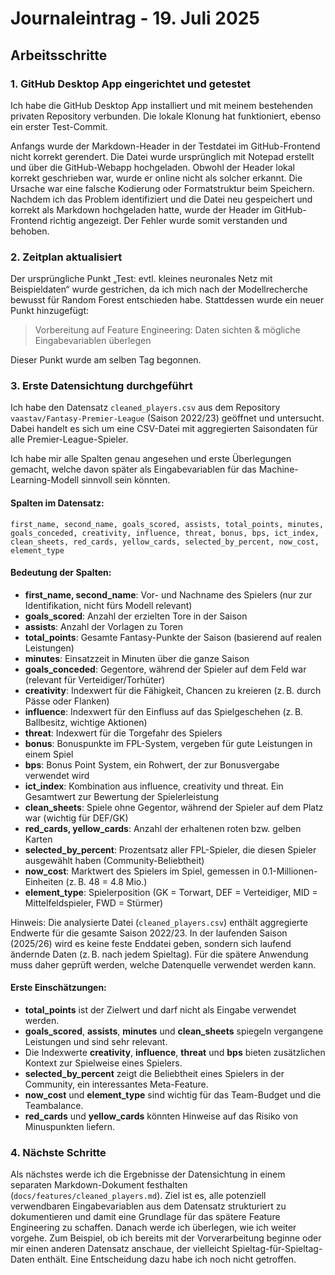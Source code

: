 # Journaleintrag - 19. Juli 2025

## Arbeitsschritte

### 1\. GitHub Desktop App eingerichtet und getestet

Ich habe die GitHub Desktop App installiert und mit meinem bestehenden privaten Repository verbunden. Die lokale Klonung hat funktioniert, ebenso ein erster Test-Commit.

Anfangs wurde der Markdown-Header in der Testdatei im GitHub-Frontend nicht korrekt gerendert. Die Datei wurde ursprünglich mit Notepad erstellt und über die GitHub-Webapp hochgeladen. Obwohl der Header lokal korrekt geschrieben war, wurde er online nicht als solcher erkannt. Die Ursache war eine falsche Kodierung oder Formatstruktur beim Speichern. Nachdem ich das Problem identifiziert und die Datei neu gespeichert und korrekt als Markdown hochgeladen hatte, wurde der Header im GitHub-Frontend richtig angezeigt. Der Fehler wurde somit verstanden und behoben.

### 2. Zeitplan aktualisiert
Der ursprüngliche Punkt „Test: evtl. kleines neuronales Netz mit Beispieldaten“ wurde gestrichen, da ich mich nach der Modellrecherche bewusst für Random Forest entschieden habe. Stattdessen wurde ein neuer Punkt hinzugefügt:
> Vorbereitung auf Feature Engineering: Daten sichten & mögliche Eingabevariablen überlegen

Dieser Punkt wurde am selben Tag begonnen.

### 3. Erste Datensichtung durchgeführt
Ich habe den Datensatz `cleaned_players.csv` aus dem Repository `vaastav/Fantasy-Premier-League` (Saison 2022/23) geöffnet und untersucht. Dabei handelt es sich um eine CSV-Datei mit aggregierten Saisondaten für alle Premier-League-Spieler.

Ich habe mir alle Spalten genau angesehen und erste Überlegungen gemacht, welche davon später als Eingabevariablen für das Machine-Learning-Modell sinnvoll sein könnten.

#### Spalten im Datensatz:
`first_name, second_name, goals_scored, assists, total_points, minutes, goals_conceded, creativity, influence, threat, bonus, bps, ict_index, clean_sheets, red_cards, yellow_cards, selected_by_percent, now_cost, element_type`

#### Bedeutung der Spalten:
- **first_name, second_name**: Vor- und Nachname des Spielers (nur zur Identifikation, nicht fürs Modell relevant)
- **goals_scored**: Anzahl der erzielten Tore in der Saison
- **assists**: Anzahl der Vorlagen zu Toren
- **total_points**: Gesamte Fantasy-Punkte der Saison (basierend auf realen Leistungen)
- **minutes**: Einsatzzeit in Minuten über die ganze Saison
- **goals_conceded**: Gegentore, während der Spieler auf dem Feld war (relevant für Verteidiger/Torhüter)
- **creativity**: Indexwert für die Fähigkeit, Chancen zu kreieren (z. B. durch Pässe oder Flanken)
- **influence**: Indexwert für den Einfluss auf das Spielgeschehen (z. B. Ballbesitz, wichtige Aktionen)
- **threat**: Indexwert für die Torgefahr des Spielers
- **bonus**: Bonuspunkte im FPL-System, vergeben für gute Leistungen in einem Spiel
- **bps**: Bonus Point System, ein Rohwert, der zur Bonusvergabe verwendet wird
- **ict_index**: Kombination aus influence, creativity und threat. Ein Gesamtwert zur Bewertung der Spielerleistung
- **clean_sheets**: Spiele ohne Gegentor, während der Spieler auf dem Platz war (wichtig für DEF/GK)
- **red_cards, yellow_cards**: Anzahl der erhaltenen roten bzw. gelben Karten
- **selected_by_percent**: Prozentsatz aller FPL-Spieler, die diesen Spieler ausgewählt haben (Community-Beliebtheit)
- **now_cost**: Marktwert des Spielers im Spiel, gemessen in 0.1-Millionen-Einheiten (z. B. 48 = 4.8 Mio.)
- **element_type**: Spielerposition (GK = Torwart, DEF = Verteidiger, MID = Mittelfeldspieler, FWD = Stürmer)

Hinweis: Die analysierte Datei (`cleaned_players.csv`) enthält aggregierte Endwerte für die gesamte Saison 2022/23. In der laufenden Saison (2025/26) wird es keine feste Enddatei geben, sondern sich laufend ändernde Daten (z. B. nach jedem Spieltag). Für die spätere Anwendung muss daher geprüft werden, welche Datenquelle verwendet werden kann.

#### Erste Einschätzungen:
- **total_points** ist der Zielwert und darf nicht als Eingabe verwendet werden.
- **goals_scored**, **assists**, **minutes** und **clean_sheets** spiegeln vergangene Leistungen und sind sehr relevant.
- Die Indexwerte **creativity**, **influence**, **threat** und **bps** bieten zusätzlichen Kontext zur Spielweise eines Spielers.
- **selected_by_percent** zeigt die Beliebtheit eines Spielers in der Community, ein interessantes Meta-Feature.
- **now_cost** und **element_type** sind wichtig für das Team-Budget und die Teambalance.
- **red_cards** und **yellow_cards** könnten Hinweise auf das Risiko von Minuspunkten liefern.

### 4. Nächste Schritte

Als nächstes werde ich die Ergebnisse der Datensichtung in einem separaten Markdown-Dokument festhalten (`docs/features/cleaned_players.md`). Ziel ist es, alle potenziell verwendbaren Eingabevariablen aus dem Datensatz strukturiert zu dokumentieren und damit eine Grundlage für das spätere Feature Engineering zu schaffen. Danach werde ich überlegen, wie ich weiter vorgehe. Zum Beispiel, ob ich bereits mit der Vorverarbeitung beginne oder mir einen anderen Datensatz anschaue, der vielleicht Spieltag-für-Spieltag-Daten enthält. Eine Entscheidung dazu habe ich noch nicht getroffen.